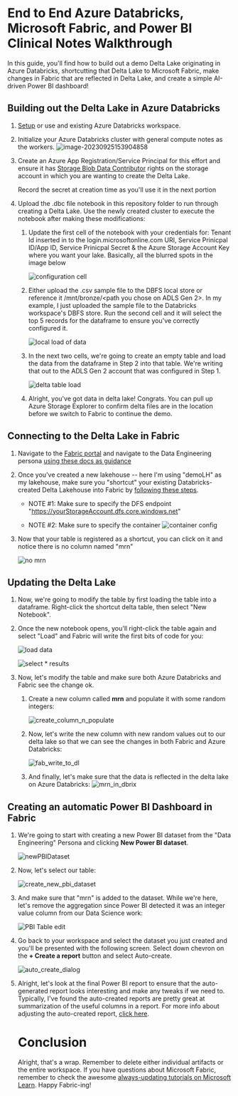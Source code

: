 # End to End Azure Databricks, Microsoft Fabric, and Power BI Clinical Notes Walkthrough

In this guide, you'll find how to build out a demo Delta Lake originating in Azure Databricks, shortcutting that Delta Lake to Microsoft Fabric, make changes in Fabric that are reflected in Delta Lake, and create a simple AI-driven Power BI dashboard!

## Building out the Delta Lake in Azure Databricks

1. [Setup](https://learn.microsoft.com/en-us/azure/databricks/getting-started/#--create-an-azure-databricks-workspace) or use and existing Azure Databricks workspace.

2. Initialize your Azure Databricks cluster with general compute notes as the workers.
   ![image-20230925153904858](.\images\cluster-compute.png)

3. Create an Azure App Registration/Service Principal for this effort and ensure it has [Storage Blob Data Contributor](https://learn.microsoft.com/en-us/azure/role-based-access-control/built-in-roles#storage-blob-data-contributor) rights on the storage account in which you are wanting to create the Delta Lake.

   Record the secret at creation time as you'll use it in the next portion

4. Upload the .dbc file notebook in this repository folder to run through creating a Delta Lake. Use the newly created cluster to execute the notebook after making these modifications:

   1. Update the first cell of the notebook with your credentials for:
      Tenant Id inserted in to the login.microsoftonline.com URI, Service Prinicpal ID/App ID, Service Prinicpal Secret & the Azure Storage Account Key where you want your lake. Basically, all the blurred spots in the image below

      ![configuration cell](.\images\configs_screenshot.png)

   2. Either upload the .csv sample file to the DBFS local store or reference it /mnt/bronze/<path you chose on ADLS Gen 2>. In my example, I just uploaded the sample file to the Databricks workspace's DBFS store. Run the second cell and it will select the top 5 records for the dataframe to ensure you've correctly configured it.

      ![local load of data](.\images\load_sample_data.png)

   3. In the next two cells, we're going to create an empty table and load the data from the dataframe in Step 2 into that table. We're writing that out to the ADLS Gen 2 account that was configured in Step 1.

      ![delta table load](.\images\delta_table.png)

   4. Alright, you've got data in delta lake! Congrats. You can pull up Azure Storage Explorer to confirm delta files are in the location before we switch to Fabric to continue the demo.

## Connecting to the Delta Lake in Fabric

1. Navigate to the [Fabric portal](https://fabric.microsoft.com) and navigate to the Data Engineering persona [using these docs as guidance](https://learn.microsoft.com/en-us/fabric/data-engineering/create-lakehouse) 

2. Once you've created a new lakehouse -- here I'm using "demoLH" as my lakehouse, make sure you "shortcut" your existing Databricks-created Delta Lakehouse into Fabric by [following these steps](https://learn.microsoft.com/en-us/fabric/data-engineering/lakehouse-shortcuts). 

   

   - NOTE #1: Make sure to specify the DFS endpoint "https://yourStorageAccount.dfs.core.windows.net"

   - NOTE #2: Make sure to specify the container ![container config](.\images\shortcutconfig2.png)

3. Now that your table is registered as a shortcut, you can click on it and notice there is no column named "mrn"

   ![no mrn](.\images\demoshortcut-nomrn.png)

## Updating the Delta Lake

1. Now, we're going to modify the table by first loading the table into a dataframe. Right-click the shortcut delta table, then select "New Notebook".

2. Once the new notebook opens, you'll right-click the table again and select "Load" and Fabric will write the first bits of code for you:

   

   ![load data](.\images\Loaddata.png)

   ![select * results](.\images\loadeddata_in_df.png)

6. Now, let's modify the table and make sure both Azure Databricks and Fabric see the change ok.

   1. Create a new column called **mrn**  and populate it with some random integers:

      ![create_column_n_populate](.\images\create_column_n_populate.png)

   2. Now, let's write the new column with new random values out to our delta lake so that we can see the changes in both Fabric and Azure Databricks:

      ![fab_write_to_dl](.\images\fab_write_to_dl.png)

   3. And finally, let's make sure that the data is reflected in the delta lake on Azure Databricks:
      ![mrn_in_dbrix](.\images\mrn_in_dbrix.png)

## Creating an automatic Power BI Dashboard in Fabric

1. We're going to start with creating a new Power BI dataset from the "Data Engineering" Persona and clicking **New Power BI dataset**.

   ![newPBIDataset](.\images\newPBIDataset.png)

2. Now, let's select our table:

   ![create_new_pbi_dataset](.\images\create_new_pbi_dataset.png)

3. And make sure that "mrn" is added to the dataset. While we're here, let's remove the aggregation since Power BI detected it was an integer value column from our Data Science work:

   ![PBI Table edit](.\images\pbi_table_edit.png)

4. Go back to your workspace and select the dataset you just created and you'll be presented with the following screen. Select down chevron on the **+ Create a report** button and select Auto-create. 

   ![auto_create_dialog](.\images\auto_create_dialog.png)

5. Alright, let's look at the final Power BI report to ensure that the auto-generated report looks interesting and make any tweaks if we need to. Typically, I've found the auto-created reports are pretty great at summarization of the useful columns in a report. For more info about adjusting the auto-created report, [click here](https://learn.microsoft.com/en-us/power-bi/create-reports/service-quick-create-report).

   # Conclusion

   Alright, that's a wrap. Remember to delete either individual artifacts or the entire workspace. If you have questions about Microsoft Fabric, remember to check the awesome [always-updating tutorials on Microsoft Learn](https://learn.microsoft.com/en-us/fabric/get-started/end-to-end-tutorials). Happy Fabric-ing!

   
